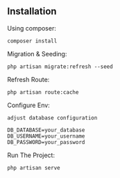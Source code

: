 ## Installation

Using composer:

```shell
composer install
```

Migration & Seeding:

```shell
php artisan migrate:refresh --seed
```

Refresh Route:

```shell
php artisan route:cache
```

Configure Env:

```shell
adjust database configuration

DB_DATABASE=your_database
DB_USERNAME=your_username
DB_PASSWORD=your_password
```

Run The Project:

```shell
php artisan serve
```

